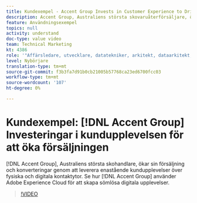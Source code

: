 ```yaml
---
title: Kundexempel - Accent Group Invests in Customer Experience to Drive Sales
description: Accent Group, Australiens största skovaruåterförsäljare, ökar sin försäljning och sina konverteringar genom att leverera enastående kundupplevelser över fysiska och digitala kontaktytor. Se hur Accent Group använder Adobe Experience Cloud för att skapa sömlösa digitala upplevelser.
feature: Användningsexempel
topics: null
activity: understand
doc-type: value video
team: Technical Marketing
kt: 4386
role: '"Affärsledare, utvecklare, datatekniker, arkitekt, dataarkitekt, administratör, ledare"'
level: Nybörjare
translation-type: tm+mt
source-git-commit: f3b3fa7d91b0cb21005b57768ca23ed6700fcc03
workflow-type: tm+mt
source-wordcount: '107'
ht-degree: 0%

---
```



# Kundexempel: [!DNL Accent Group] Investeringar i kundupplevelsen för att öka försäljningen

[!DNL Accent Group], Australiens största skohandlare, ökar sin försäljning och konverteringar genom att leverera enastående kundupplevelser över fysiska och digitala kontaktytor. Se hur [!DNL Accent Group] använder Adobe Experience Cloud för att skapa sömlösa digitala upplevelser.

>[!VIDEO](https://video.tv.adobe.com/v/31505/?quality=12)
